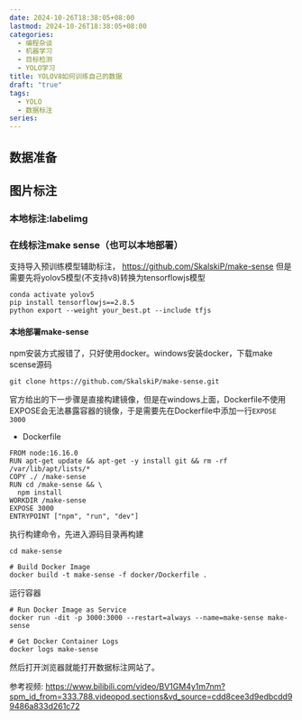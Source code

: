 ```yaml
---
date: 2024-10-26T18:38:05+08:00
lastmod: 2024-10-26T18:38:05+08:00
categories:
  - 编程杂谈
  - 机器学习
  - 目标检测
  - YOLO学习
title: YOLOV8如何训练自己的数据
draft: "true"
tags:
  - YOLO
  - 数据标注
series:
---
```


## 数据准备



## 图片标注

### 本地标注:labelimg


### 在线标注make sense（也可以本地部署）
支持导入预训练模型辅助标注， https://github.com/SkalskiP/make-sense
但是需要先将yolov5模型(不支持v8)转换为tensorflowjs模型

```
conda activate yolov5
pip install tensorflowjs==2.8.5 
python export --weight your_best.pt --include tfjs
```


#### 本地部署make-sense
npm安装方式报错了，只好使用docker。windows安装docker，下载make scense源码
```
git clone https://github.com/SkalskiP/make-sense.git
```
官方给出的下一步骤是直接构建镜像，但是在windows上面，Dockerfile不使用EXPOSE会无法暴露容器的镜像，于是需要先在Dockerfile中添加一行`EXPOSE 3000`

- Dockerfile
```
FROM node:16.16.0
RUN apt-get update && apt-get -y install git && rm -rf /var/lib/apt/lists/*
COPY ./ /make-sense
RUN cd /make-sense && \
  npm install
WORKDIR /make-sense
EXPOSE 3000
ENTRYPOINT ["npm", "run", "dev"]
```

执行构建命令，先进入源码目录再构建
```
cd make-sense

# Build Docker Image
docker build -t make-sense -f docker/Dockerfile .

```
运行容器
```
# Run Docker Image as Service
docker run -dit -p 3000:3000 --restart=always --name=make-sense make-sense

# Get Docker Container Logs
docker logs make-sense
```
然后打开浏览器就能打开数据标注网站了。





参考视频: https://www.bilibili.com/video/BV1GM4y1m7nm?spm_id_from=333.788.videopod.sections&vd_source=cdd8cee3d9edbcdd99486a833d261c72